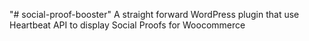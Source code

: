 "# social-proof-booster" 
A straight forward WordPress plugin that use Heartbeat API to display Social Proofs for Woocommerce
